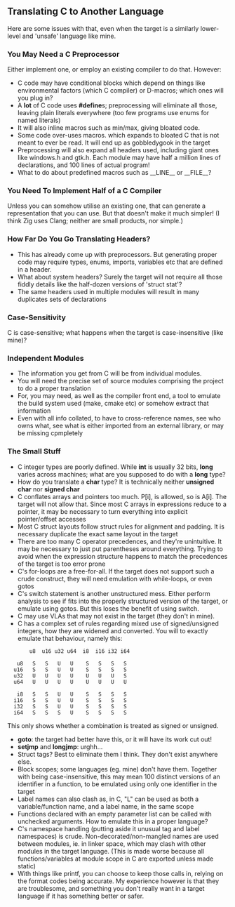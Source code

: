 ## Translating C to Another Language

Here are some issues with that, even when the target is a similarly lower-level and 'unsafe' language like mine.

### You May Need a C Preprocessor

Either implement one, or employ an existing compiler to do that. However:

* C code may have conditional blocks which depend on things like environmental factors (which C compiler) or D-macros; which ones will you plug in?
* A **lot** of C code uses **#define**s; preprocessing will eliminate all those, leaving plain literals everywhere (too few programs use enums for named literals)
* It will also inline macros such as min/max, giving bloated code.
* Some code over-uses macros. which expands to bloated C that is not meant to ever be read. It will end up as gobbledygook in the target
* Preprocessing will also expand all headers used, including giant ones like windows.h and gtk.h. Each module may have half a million lines of declarations, and 100 lines of actual program!
* What to do about predefined macros such as \_\_LINE\_\_ or \_\_FILE\_\_?


### You Need To Implement Half of a C Compiler

Unless you can somehow utilise an existing one, that can generate a representation that you can use. But that doesn't make it much simpler! (I think Zig uses Clang; neither are small products, nor simple.)

### How Far Do You Go Translating Headers?

* This has already come up with preprocessors. But generating proper code may require types, enums, imports, variables etc that are defined in a header.
* What about system headers? Surely the target will not require all those fiddly details like the half-dozen versions of 'struct stat'?
* The same headers used in multiple modules will result in many duplicates sets of declarations

### Case-Sensitivity

C is case-sensitive; what happens when the target is case-insensitive (like mine)?

### Independent Modules

* The information you get from C will be from individual modules.
* You will need the precise set of source modules comprising the project to do a proper translation
* For, you may need, as well as the compiler front end, a tool to emulate the build system used (make, cmake etc) or somehow extract that information
* Even with all info collated, to have to cross-reference names, see who owns what, see what is either imported from an external library, or may be missing cpmpletely

### The Small Stuff

* C integer types are poorly defined. While **int** is usually 32 bits, **long** varies across machines; what are you supposed to do with a **long** type?
* How do you translate a **char** type? It is technically neither **unsigned char** nor **signed char**
* C conflates arrays and pointers too much. P\[i\], is allowed, so is A\[i\]. The target will not allow that. Since most C arrays in expressions reduce to a pointer, it may be necessary to turn everything into explicit pointer/offset accesses
* Most C struct layouts follow struct rules for alignment and padding. It is necessary duplicate the exact same layout in the target
* There are too many C operator precedences, and they're unintuitive. It may be necessary to just put parentheses around everything. Trying to avoid when the expression structure happens to match the precedences of the target is too error prone
* C's for-loops are a free-for-all. If the target does not support such a crude construct, they will need emulation with while-loops, or even gotos
* C's switch statement is another unstructured mess. Either perform analysis to see if fits into the properly structured version of the target, or emulate using gotos. But this loses the benefit of using switch.
* C may use VLAs that may not exist in the target (they don't in mine).
* C has a complex set of rules regarding mixed use of signed/unsigned integers, how they are widened and converted. You will to exactly emulate that behaviour, namely this:
````
       u8  u16 u32 u64  i8  i16 i32 i64

   u8   S   S   U   U    S   S   S   S
  u16   S   S   U   U    S   S   S   S
  u32   U   U   U   U    U   U   U   S
  u64   U   U   U   U    U   U   U   U

   i8   S   S   U   U    S   S   S   S
  i16   S   S   U   U    S   S   S   S
  i32   S   S   U   U    S   S   S   S
  i64   S   S   S   U    S   S   S   S
````
This only shows whether a combination is treated as signed or unsigned.
* **goto**: the target had better have this, or it will have its work cut out!
* **setjmp** and **longjmp**: urghh...
* Struct tags? Best to eliminate them I think. They don't exist anywhere else.
* Block scopes; some languages (eg. mine) don't have them. Together with being case-insensitive, this may mean 100 distinct versions of an identifier in a function, to be emulated using only one identifier in the target
* Label names can also clash as, in C, "L" can be used as both a variable/function name, and a label name, in the same scope
* Functions declared with an empty parameter list can be called with unchecked arguments. How to emulate this in a proper language?
* C's namespace handling (putting aside it unusual tag and label namespaces) is crude. Non-decorated/non-mangled names are used between modules, ie. in linker space, which may clash with other modules in the target language. (This is made worse because all functions/variables at module scope in C are exported unless made static)
* With things like printf, you can choose to keep those calls in, relying on the format codes being accurate. My experience however is that they are troublesome, and something you don't really want in a target language if it has something better or safer.


